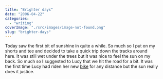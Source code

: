 ```yaml
---
title: "Brighter days"
date: "2006-04-22"
categories: 
  - "writing"
coverImage: "./src/images/image-not-found.png"
slug: "brighter-days"
---
```


Today saw the first bit of sunshine in quite a while. So much so I put on my shorts and tee and decided to take a quick trip down the tracks around here. It was still wet under the trees but it was nice to feel the sun on my back. So much so I suggested to Lucy that we hit the road for a bit. It was the first time Lucy had riden her new [bike](http://static.flickr.com/49/132962468_4e607a47aa_b.jpg) for any distance but the sun really does it justice.
